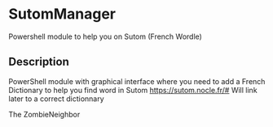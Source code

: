 # SutomManager
Powershell module to help you on Sutom (French Wordle)

## Description
PowerShell module with graphical interface where you need to add a French Dictionary to help you find word in Sutom
https://sutom.nocle.fr/#
Will link later to a correct dictionnary

The ZombieNeighbor
